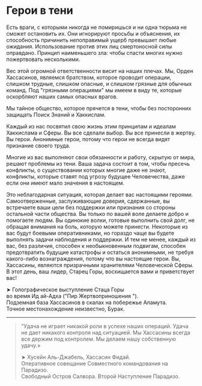 # Герои в тени

Есть враги, с которыми никогда не помиришься и ни одна тюрьма не сможет остановить их. Они игнорируют просьбы и объяснения, их способность причинить непоправимый ущерб превышает любые ожидания. Использование против этих лиц смертоносной силы оправдано. Принцип наименьшего зла: чтобы спасти многих нужно пожертвовать несколькими.

Вес этой огромной ответственности висит на наших плечах. Мы, Орден Хассасинов, являемся братством, которое проводит операции, слишком трудные, слишком опасные, и слишком грязные для обычных команд. Под "грязными операциями" мы имеем в виду те, которые оскорбляют наших самых опасных врагов.

Мы тайное общество, которое прячется в тени, чтобы без посторонних защищать Поиск Знаний и Хаккислам.

Каждый из нас посвятил свою жизнь этим принципам и идеалам Хаккислама и Сферы. Вы все сделали выбор. Вы все принесли в жертву. Вы герои. Анонимные герои, потому что герои не всегда видят признание своего труда.

Многие из вас выполняют свои обязанности и работу, скрытую от мира, решают проблемы из тени. Ваша задача состоит в том, чтобы пресечь конфликты, о существовании которых многие даже не знают, конфликты, которые ставят под угрозу будущее Человечества, даже если они имеют мало значения в настоящем.

Это неблагодарная ситуация, которая делает вас настоящими героями. Самоотверженные, заслуживающие доверия, сдержанные, вы встречаете ваши цели без поддержки или признания со стороны остальной части общества. Вы только по вашей воле делаете добро и помогаете людям. Вы одинокие волки, готовые выполнить свой долг, не обращая внимания на боль, которую можете принести. Некоторые из вас будут боевыми оперативниками, но гораздо чаще вы будете выполнять задачи наблюдения и поддержки. И тем не менее, каждый из вас, без различия, способен к необыкновенным подвигам, способен предотвратить будущие катастрофы и остаться анонимными, не требуя какого-либо вознаграждения, потому что вы настоящие герои. Вы, Хассасины, являются призрачными хранителями Человеческой Сферы. В этот день, ваш лидер, Старец Горы, восхищается вами и приветствует вас!

➤ Голографическое выступление Стаца Горы  
во время Ид ай-Адха \("Пир Жертвоприношения "\).  
Подземная база Хассасинов в скалах на побережье Аламута.  
Точное местонахождение неизвестно, Бурак.

---

> "Удача не играет никакой роли в успехе наших операций. Удача не дает никакого контроля над ситуацией. Мы Хассасины всегда все держим под контролем. Мы делаем нашу собственную удачу.»
>
> ➤ Хусейн Аль-Джабель, Хассасин Фидай.  
> Оперативное совещание Совместного командования на Парадизо.  
> Свободный Остров Салвора. Второй Наступление Парадизо.



